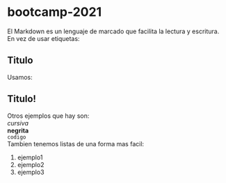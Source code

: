 # bootcamp-2021
El Markdown es un lenguaje de marcado que facilita la lectura y escritura.
En vez de usar etiquetas:
<h2> Titulo </h2>
Usamos:

## Titulo!
Otros ejemplos que hay son:<br>*cursiva*<br>**negrita**<br>`codigo`<br>
Tambien tenemos listas de una forma mas facil:
1. ejemplo1
2. ejemplo2
3. ejemplo3 



 
